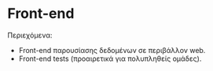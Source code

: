 # Front-end

Περιεχόμενα:

- Front-end παρουσίασης δεδομένων σε περιβάλλον web.
- Front-end tests (προαιρετικά για πολυπληθείς ομάδες).
